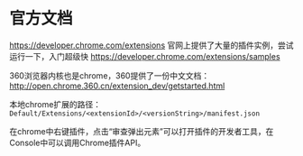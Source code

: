 # 官方文档
https://developer.chrome.com/extensions
官网上提供了大量的插件实例，尝试运行一下，入门超级快
https://developer.chrome.com/extensions/samples

360浏览器内核也是chrome，360提供了一份中文文档：
http://open.chrome.360.cn/extension_dev/getstarted.html

本地chrome扩展的路径：
`Default/Extensions/<extensionId>/<versionString>/manifest.json`

在chrome中右键插件，点击“审查弹出元素”可以打开插件的开发者工具，在Console中可以调用Chrome插件API。

